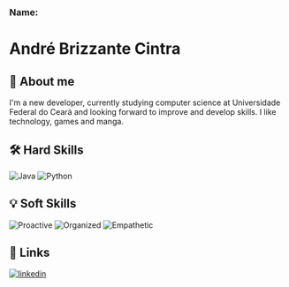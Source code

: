 ### Name:

# André Brizzante Cintra
## 🚀 About me
I'm a new developer, currently studying computer science at Universidade Federal do Ceará and looking forward to improve and develop skills.
I like technology, games and manga.


## 🛠 Hard Skills
![Java](https://img.shields.io/badge/Java-red)
![Python](https://img.shields.io/badge/Python-darkblue)

## 💡 Soft Skills

![Proactive](https://img.shields.io/badge/Proactive-blue)
![Organized](https://img.shields.io/badge/Organized-red)
![Empathetic](https://img.shields.io/badge/Empathetic-gree)

## 🔗 Links
[![linkedin](https://img.shields.io/badge/linkedin-0A66C2?style=for-the-badge&logo=linkedin&logoColor=white)](https://www.linkedin.com/in/andre-b-cintra/)

